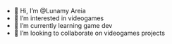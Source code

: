 - 👋 Hi, I’m @Lunamy Areia
- 👀 I’m interested in videogames
- 🌱 I’m currently learning game dev
- 💞️ I’m looking to collaborate on videogames projects

<!---
VanillaAiz/VanillaAiz is a ✨ special ✨ repository because its `README.md` (this file) appears on your GitHub profile.
You can click the Preview link to take a look at your changes.
--->
